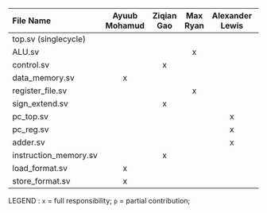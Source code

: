 | File Name                     | Ayuub Mohamud | Ziqian Gao | Max Ryan | Alexander Lewis | Mustafa Idris |
| :---------------------------- | :-----------: | :--------: | :------: | :-------------: | ------------- |
| top.sv (singlecycle)          |               |            |          |                 | x             |
| ALU.sv                        |               |            |    x     |                 |               |
| control.sv                    |               |     x      |          |                 |               |
| data_memory.sv                |       x       |            |          |                 |               |
| register_file.sv              |               |            |    x     |                 |               |
| sign_extend.sv                |               |     x      |          |                 |               |
| pc_top.sv                     |               |            |          |        x        |               |
| pc_reg.sv                     |               |            |          |        x        |               |
| adder.sv                      |               |            |          |        x        |               |
| instruction_memory.sv         |               |     x      |          |                 | p             |
| load_format.sv                |       x       |            |          |                 | P             |
| store_format.sv               |       x       |            |          |                 | P             |

LEGEND :       `x` = full responsibility;  `p` = partial contribution;
